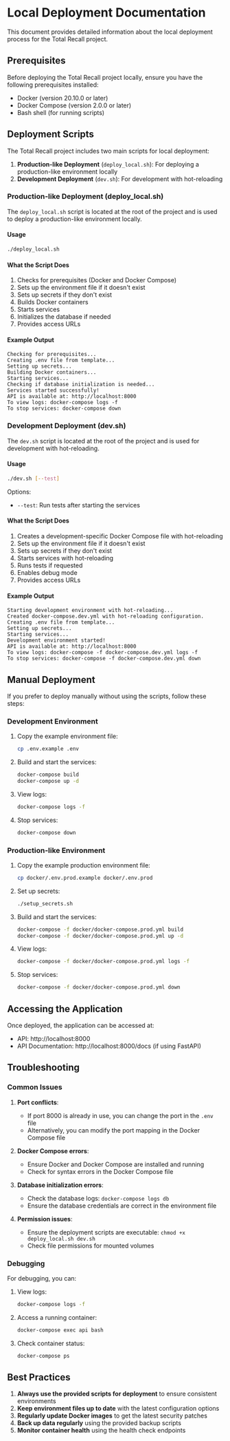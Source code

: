 # Local Deployment Documentation

This document provides detailed information about the local deployment process for the Total Recall project.

## Prerequisites

Before deploying the Total Recall project locally, ensure you have the following prerequisites installed:

- Docker (version 20.10.0 or later)
- Docker Compose (version 2.0.0 or later)
- Bash shell (for running scripts)

## Deployment Scripts

The Total Recall project includes two main scripts for local deployment:

1. **Production-like Deployment** (`deploy_local.sh`): For deploying a production-like environment locally
2. **Development Deployment** (`dev.sh`): For development with hot-reloading

### Production-like Deployment (deploy_local.sh)

The `deploy_local.sh` script is located at the root of the project and is used to deploy a production-like environment locally.

#### Usage

```bash
./deploy_local.sh
```

#### What the Script Does

1. Checks for prerequisites (Docker and Docker Compose)
2. Sets up the environment file if it doesn't exist
3. Sets up secrets if they don't exist
4. Builds Docker containers
5. Starts services
6. Initializes the database if needed
7. Provides access URLs

#### Example Output

```
Checking for prerequisites...
Creating .env file from template...
Setting up secrets...
Building Docker containers...
Starting services...
Checking if database initialization is needed...
Services started successfully!
API is available at: http://localhost:8000
To view logs: docker-compose logs -f
To stop services: docker-compose down
```

### Development Deployment (dev.sh)

The `dev.sh` script is located at the root of the project and is used for development with hot-reloading.

#### Usage

```bash
./dev.sh [--test]
```

Options:
- `--test`: Run tests after starting the services

#### What the Script Does

1. Creates a development-specific Docker Compose file with hot-reloading
2. Sets up the environment file if it doesn't exist
3. Sets up secrets if they don't exist
4. Starts services with hot-reloading
5. Runs tests if requested
6. Enables debug mode
7. Provides access URLs

#### Example Output

```
Starting development environment with hot-reloading...
Created docker-compose.dev.yml with hot-reloading configuration.
Creating .env file from template...
Setting up secrets...
Starting services...
Development environment started!
API is available at: http://localhost:8000
To view logs: docker-compose -f docker-compose.dev.yml logs -f
To stop services: docker-compose -f docker-compose.dev.yml down
```

## Manual Deployment

If you prefer to deploy manually without using the scripts, follow these steps:

### Development Environment

1. Copy the example environment file:
   ```bash
   cp .env.example .env
   ```

2. Build and start the services:
   ```bash
   docker-compose build
   docker-compose up -d
   ```

3. View logs:
   ```bash
   docker-compose logs -f
   ```

4. Stop services:
   ```bash
   docker-compose down
   ```

### Production-like Environment

1. Copy the example production environment file:
   ```bash
   cp docker/.env.prod.example docker/.env.prod
   ```

2. Set up secrets:
   ```bash
   ./setup_secrets.sh
   ```

3. Build and start the services:
   ```bash
   docker-compose -f docker/docker-compose.prod.yml build
   docker-compose -f docker/docker-compose.prod.yml up -d
   ```

4. View logs:
   ```bash
   docker-compose -f docker/docker-compose.prod.yml logs -f
   ```

5. Stop services:
   ```bash
   docker-compose -f docker/docker-compose.prod.yml down
   ```

## Accessing the Application

Once deployed, the application can be accessed at:

- API: http://localhost:8000
- API Documentation: http://localhost:8000/docs (if using FastAPI)

## Troubleshooting

### Common Issues

1. **Port conflicts**:
   - If port 8000 is already in use, you can change the port in the `.env` file
   - Alternatively, you can modify the port mapping in the Docker Compose file

2. **Docker Compose errors**:
   - Ensure Docker and Docker Compose are installed and running
   - Check for syntax errors in the Docker Compose file

3. **Database initialization errors**:
   - Check the database logs: `docker-compose logs db`
   - Ensure the database credentials are correct in the environment file

4. **Permission issues**:
   - Ensure the deployment scripts are executable: `chmod +x deploy_local.sh dev.sh`
   - Check file permissions for mounted volumes

### Debugging

For debugging, you can:

1. View logs:
   ```bash
   docker-compose logs -f
   ```

2. Access a running container:
   ```bash
   docker-compose exec api bash
   ```

3. Check container status:
   ```bash
   docker-compose ps
   ```

## Best Practices

1. **Always use the provided scripts for deployment** to ensure consistent environments
2. **Keep environment files up to date** with the latest configuration options
3. **Regularly update Docker images** to get the latest security patches
4. **Back up data regularly** using the provided backup scripts
5. **Monitor container health** using the health check endpoints
